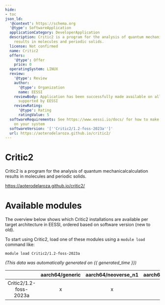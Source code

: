 ```yaml
---
hide:
- toc
json_ld:
  '@context': https://schema.org
  '@type': SoftwareApplication
  applicationCategory: DeveloperApplication
  description: Critic2 is a program for the analysis of quantum mechanicalcalculation
    results in molecules and periodic solids.
  license: Not confirmed
  name: Critic2
  offers:
    '@type': Offer
    price: 0
  operatingSystem: LINUX
  review:
    '@type': Review
    author:
      '@type': Organization
      name: EESSI
    reviewBody: Application has been successfully made available on all architectures
      supported by EESSI
    reviewRating:
      '@type': Rating
      ratingValue: 5
  softwareRequirements: See https://www.eessi.io/docs/ for how to make EESSI available
    on your system
  softwareVersion: '[''Critic2/1.2-foss-2023a'']'
  url: https://aoterodelaroza.github.io/critic2/
---
```


Critic2
=======


Critic2 is a program for the analysis of quantum mechanicalcalculation results in molecules and periodic solids.

https://aoterodelaroza.github.io/critic2/
# Available modules


The overview below shows which Critic2 installations are available per target architecture in EESSI, ordered based on software version (new to old).

To start using Critic2, load one of these modules using a `module load` command like:

```shell
module load Critic2/1.2-foss-2023a
```

*(This data was automatically generated on {{ generated_time }})*

| |aarch64/generic|aarch64/neoverse_n1|aarch64/neoverse_v1|aarch64/nvidia/grace|x86_64/generic|x86_64/amd/zen2|x86_64/amd/zen3|x86_64/amd/zen4|x86_64/intel/cascadelake|x86_64/intel/haswell|x86_64/intel/icelake|x86_64/intel/sapphirerapids|x86_64/intel/skylake_avx512|
| :---: | :---: | :---: | :---: | :---: | :---: | :---: | :---: | :---: | :---: | :---: | :---: | :---: | :---: |
|Critic2/1.2-foss-2023a|x|x|x|x|x|x|x|x|x|x|x|x|x|
